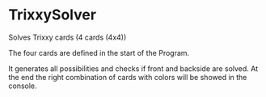 # TrixxySolver

Solves Trixxy cards (4 cards (4x4))

The four cards are defined in the start of the Program.

It generates all possibilities and checks if front and backside are solved.
At the end the right combination of cards with colors will be showed in the console.